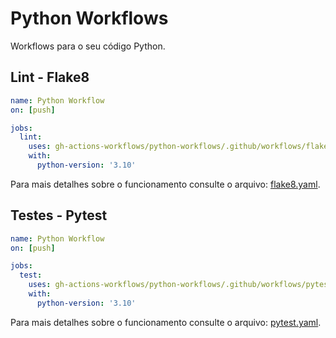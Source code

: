 # Python Workflows

Workflows para o seu código Python.

## Lint - Flake8

```yaml
name: Python Workflow
on: [push]

jobs:
  lint:
    uses: gh-actions-workflows/python-workflows/.github/workflows/flake8.yaml@1.2
    with:
      python-version: '3.10' 
```

Para mais detalhes sobre o funcionamento consulte o arquivo: [flake8.yaml](https://github.com/gh-actions-workflows/python-workflows/blob/master/.github/workflows/flake8.yaml).

## Testes - Pytest

```yaml
name: Python Workflow
on: [push]

jobs:
  test:
    uses: gh-actions-workflows/python-workflows/.github/workflows/pytest.yaml@1.2
    with:
      python-version: '3.10' 
```

Para mais detalhes sobre o funcionamento consulte o arquivo: [pytest.yaml](https://github.com/gh-actions-workflows/python-workflows/blob/master/.github/workflows/pytest.yaml).

